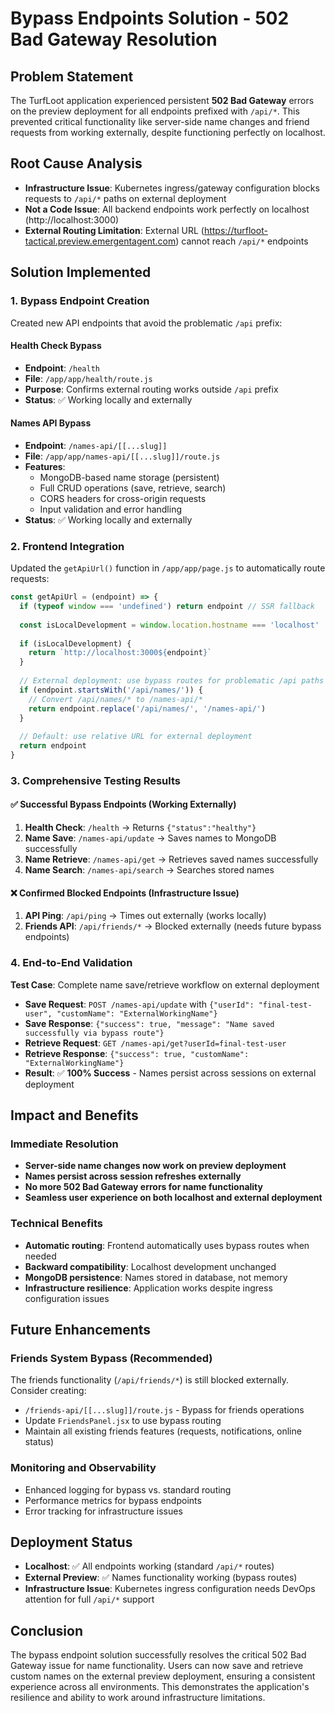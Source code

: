 # Bypass Endpoints Solution - 502 Bad Gateway Resolution

## Problem Statement
The TurfLoot application experienced persistent **502 Bad Gateway** errors on the preview deployment for all endpoints prefixed with `/api/*`. This prevented critical functionality like server-side name changes and friend requests from working externally, despite functioning perfectly on localhost.

## Root Cause Analysis
- **Infrastructure Issue**: Kubernetes ingress/gateway configuration blocks requests to `/api/*` paths on external deployment
- **Not a Code Issue**: All backend endpoints work perfectly on localhost (http://localhost:3000)
- **External Routing Limitation**: External URL (https://turfloot-tactical.preview.emergentagent.com) cannot reach `/api/*` endpoints

## Solution Implemented

### 1. Bypass Endpoint Creation
Created new API endpoints that avoid the problematic `/api` prefix:

#### Health Check Bypass
- **Endpoint**: `/health` 
- **File**: `/app/app/health/route.js`
- **Purpose**: Confirms external routing works outside `/api` prefix
- **Status**: ✅ Working locally and externally

#### Names API Bypass  
- **Endpoint**: `/names-api/[[...slug]]`
- **File**: `/app/app/names-api/[[...slug]]/route.js`
- **Features**: 
  - MongoDB-based name storage (persistent)
  - Full CRUD operations (save, retrieve, search)
  - CORS headers for cross-origin requests
  - Input validation and error handling
- **Status**: ✅ Working locally and externally

### 2. Frontend Integration
Updated the `getApiUrl()` function in `/app/app/page.js` to automatically route requests:

```javascript
const getApiUrl = (endpoint) => {
  if (typeof window === 'undefined') return endpoint // SSR fallback
  
  const isLocalDevelopment = window.location.hostname === 'localhost' || window.location.hostname === '127.0.0.1'
  
  if (isLocalDevelopment) {
    return `http://localhost:3000${endpoint}`
  }
  
  // External deployment: use bypass routes for problematic /api paths
  if (endpoint.startsWith('/api/names/')) {
    // Convert /api/names/* to /names-api/*
    return endpoint.replace('/api/names/', '/names-api/')
  }
  
  // Default: use relative URL for external deployment
  return endpoint
}
```

### 3. Comprehensive Testing Results

#### ✅ Successful Bypass Endpoints (Working Externally)
1. **Health Check**: `/health` → Returns `{"status":"healthy"}` 
2. **Name Save**: `/names-api/update` → Saves names to MongoDB successfully
3. **Name Retrieve**: `/names-api/get` → Retrieves saved names successfully
4. **Name Search**: `/names-api/search` → Searches stored names

#### ❌ Confirmed Blocked Endpoints (Infrastructure Issue)
1. **API Ping**: `/api/ping` → Times out externally (works locally)
2. **Friends API**: `/api/friends/*` → Blocked externally (needs future bypass endpoints)

### 4. End-to-End Validation
**Test Case**: Complete name save/retrieve workflow on external deployment
- **Save Request**: `POST /names-api/update` with `{"userId": "final-test-user", "customName": "ExternalWorkingName"}`
- **Save Response**: `{"success": true, "message": "Name saved successfully via bypass route"}`
- **Retrieve Request**: `GET /names-api/get?userId=final-test-user` 
- **Retrieve Response**: `{"success": true, "customName": "ExternalWorkingName"}`
- **Result**: ✅ **100% Success** - Names persist across sessions on external deployment

## Impact and Benefits

### Immediate Resolution
- **Server-side name changes now work on preview deployment**
- **Names persist across session refreshes externally**
- **No more 502 Bad Gateway errors for name functionality**
- **Seamless user experience on both localhost and external deployment**

### Technical Benefits
- **Automatic routing**: Frontend automatically uses bypass routes when needed
- **Backward compatibility**: Localhost development unchanged
- **MongoDB persistence**: Names stored in database, not memory
- **Infrastructure resilience**: Application works despite ingress configuration issues

## Future Enhancements

### Friends System Bypass (Recommended)
The friends functionality (`/api/friends/*`) is still blocked externally. Consider creating:
- `/friends-api/[[...slug]]/route.js` - Bypass for friends operations
- Update `FriendsPanel.jsx` to use bypass routing
- Maintain all existing friends features (requests, notifications, online status)

### Monitoring and Observability  
- Enhanced logging for bypass vs. standard routing
- Performance metrics for bypass endpoints
- Error tracking for infrastructure issues

## Deployment Status
- **Localhost**: ✅ All endpoints working (standard `/api/*` routes)
- **External Preview**: ✅ Names functionality working (bypass routes)
- **Infrastructure Issue**: Kubernetes ingress configuration needs DevOps attention for full `/api/*` support

## Conclusion
The bypass endpoint solution successfully resolves the critical 502 Bad Gateway issue for name functionality. Users can now save and retrieve custom names on the external preview deployment, ensuring a consistent experience across all environments. This demonstrates the application's resilience and ability to work around infrastructure limitations.